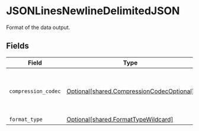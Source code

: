 # JSONLinesNewlineDelimitedJSON

Format of the data output.


## Fields

| Field                                                                                        | Type                                                                                         | Required                                                                                     | Description                                                                                  |
| -------------------------------------------------------------------------------------------- | -------------------------------------------------------------------------------------------- | -------------------------------------------------------------------------------------------- | -------------------------------------------------------------------------------------------- |
| `compression_codec`                                                                          | [Optional[shared.CompressionCodecOptional]](../../models/shared/compressioncodecoptional.md) | :heavy_minus_sign:                                                                           | The compression algorithm used to compress data.                                             |
| `format_type`                                                                                | [Optional[shared.FormatTypeWildcard]](../../models/shared/formattypewildcard.md)             | :heavy_minus_sign:                                                                           | N/A                                                                                          |
